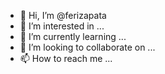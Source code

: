 - 👋 Hi, I’m @ferizapata
- 👀 I’m interested in ...
- 🌱 I’m currently learning ...
- 💞️ I’m looking to collaborate on ...
- 📫 How to reach me ...

<!---
ferizapata/ferizapata is a ✨ special ✨ repository because its `README.md` (this file) appears on your GitHub profile.
You can click the Preview link to take a look at your changes.
--->
